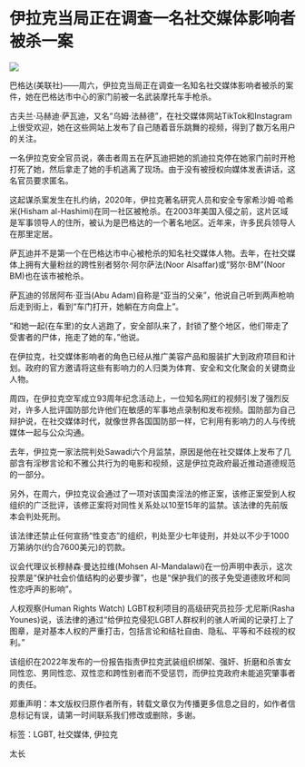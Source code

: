 # 伊拉克当局正在调查一名社交媒体影响者被杀一案

![](http://www.bojcc.com/file/upload/202404/29/082048981.jpg)

巴格达(美联社)——周六，伊拉克当局正在调查一名知名社交媒体影响者被杀的案件，她在巴格达市中心的家门前被一名武装摩托车手枪杀。

古夫兰·马赫迪·萨瓦迪，又名“乌姆·法赫德”，在社交媒体网站TikTok和Instagram上很受欢迎，她在这些网站上发布了自己随着音乐跳舞的视频，得到了数万名用户的关注。

一名伊拉克安全官员说，袭击者周五在萨瓦迪把她的凯迪拉克停在她家门前时开枪打死了她，然后拿走了她的手机逃离了现场。由于没有被授权向媒体发表讲话，这名官员要求匿名。

这起谋杀案发生在扎约纳，2020年，伊拉克著名研究人员和安全专家希沙姆·哈希米(Hisham al-Hashimi)在同一社区被枪杀。在2003年美国入侵之前，这片区域是军事领导人的住所，被认为是巴格达的一个著名地区。近年来，许多民兵领导人在那里定居。

萨瓦迪并不是第一个在巴格达市中心被枪杀的知名社交媒体人物。去年，在社交媒体上拥有大量粉丝的跨性别者努尔·阿尔萨法(Noor Alsaffar)或“努尔·BM”(Noor BM)也在该市被枪杀。

萨瓦迪的邻居阿布·亚当(Abu Adam)自称是“亚当的父亲”，他说自己听到两声枪响后走到街上，看到“车门打开，她躺在方向盘上”。

“和她一起(在车里)的女人逃跑了，安全部队来了，封锁了整个地区，他们带走了受害者的尸体，拖走了她的车，”他说。

在伊拉克，社交媒体影响者的角色已经从推广美容产品和服装扩大到政府项目和计划。政府的官方邀请将这些有影响力的人归类为体育、安全和文化聚会的关键商业人物。

周四，在伊拉克空军成立93周年纪念活动上，一位知名网红的视频引发了强烈反对，许多人批评国防部允许他们在敏感的军事地点录制和发布视频。国防部为自己辩护说，在社交媒体时代，就像世界各国国防部一样，它利用有影响力的人与传统媒体一起与公众沟通。

去年，伊拉克一家法院判处Sawadi六个月监禁，原因是他在社交媒体上发布了几部含有淫秽言论和不雅公共行为的电影和视频，这是伊拉克政府最近推动道德规范的一部分。

另外，在周六，伊拉克议会通过了一项对该国卖淫法的修正案，该修正案受到人权组织的广泛批评，该修正案将对同性关系处以10至15年的监禁。该法律的先前版本会判处死刑。

该法律还禁止任何宣扬“性变态”的组织，判处至少七年徒刑，并处以不少于1000万第纳尔(约合7600美元)的罚款。

议会代理议长穆赫森·曼达拉维(Mohsen Al-Mandalawi)在一份声明中表示，这次投票是“保护社会价值结构的必要步骤”，也是“保护我们的孩子免受道德败坏和同性恋呼声的影响”。

人权观察(Human Rights Watch) LGBT权利项目的高级研究员拉莎·尤尼斯(Rasha Younes)说，该法律的通过“给伊拉克侵犯LGBT人群权利的骇人听闻的记录打上了图章，是对基本人权的严重打击，包括言论和结社自由、隐私、平等和不歧视的权利。”

该组织在2022年发布的一份报告指责伊拉克武装组织绑架、强奸、折磨和杀害女同性恋、男同性恋、双性恋和跨性别者而不受惩罚，而伊拉克政府未能追究肇事者的责任。

郑重声明：本文版权归原作者所有，转载文章仅为传播更多信息之目的，如作者信息标记有误，请第一时间联系我们修改或删除，多谢。

标签：LGBT, 社交媒体, 伊拉克

太长